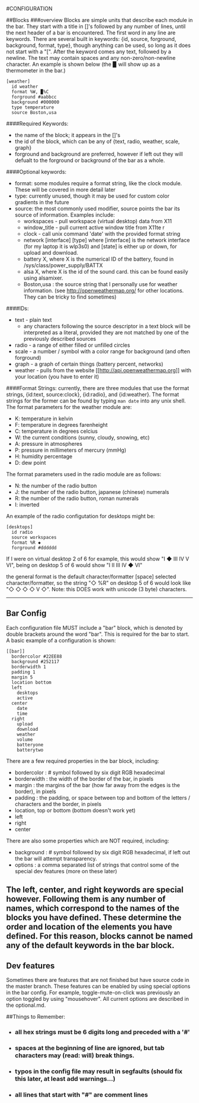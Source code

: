 #CONFIGURATION

##Blocks
###overview
Blocks are simple units that describe each module in the bar. They start with a title in []'s followed by any number of lines, until the next header of a bar is encountered. 
The first word in any line are keywords. There are several built in keywords: {id, source, forground, background, format, type}, though anything can be used, so long as it does not start with a "[". After the keyword comes any text, followed by a newline. The text may contain spaces and any non-zero/non-newline character. 
An example is shown below (the ▉ will show up as a thermometer in the bar.)
````
[weather]
  id weather
  format %W, ▉%C 
  forground #aabbcc
  background #000000
  type temperature
  source Boston,usa
````

####Required Keywords:
- the name of the block; it appears in the []'s
- the id of the block, which can be any of {text, radio, weather, scale, graph}
- forground and background are preferred, however if left out they will defualt to the forground or background of the bar as a whole. 

####Optional keywords:
* format: some modules require a format string, like the clock module. These will be covered in more detail later
* type: currently unused, though it may be used for custom color gradients in the future
* source: the most commonly used modifier, source points the bar its source of information. Examples include:
    * workspaces - pull workspace (virtual desktop) data from X11
    * window_title - pull current active window title from X11te r
    * clock - call unix command 'date' with the provided format string
    * network [interface] [type] where [interface] is the network interface (for my laptop it is wlp3s0) and [state] is either up or down, for upload and download.
    * battery X, where X is the numerical ID of the battery, found in /sys/class/power_supply/BATTX
    * alsa X, where X is the id of the sound card. this can be found easily using alsamixer.
    * Boston,usa : the source string that I personally use for weather information. (see http://openweathermap.org/ for other locations. They can be tricky to find sometimes)

####IDs:
* text - plain text
    * any characters following the source descriptor in a text block will be interpreted as a literal, provided they are not matched by one of the previously described sources
* radio - a range of either filled or unfilled circles
* scale - a number / symbol with a color range for background (and often forground)
* graph - a graph of certain things (battery percent, networks)
* weather - pulls from the website [[http://api.openweathermap.org]] with your location (you have to enter it)

####Format Strings:
currently, there are three modules that use the format strings, {id:text, source:clock}, {id:radio}, and {id:weather}. The format strings for the former can be found by typing `man date` into any unix shell. The format parameters for the weather module are:

  * K: temperature in kelvin
  * F: temperature in degrees farenheight
  * C: temperature in degrees celcius
  * W: the current conditions (sunny, cloudy, snowing, etc)
  * A: pressure in atmospheres
  * P: pressure in millimeters of mercury (mmHg)
  * H: humidity percentage
  * D: dew point

The format parameters used in the radio module are as follows:
  * N: the number of the radio button 
  * J: the number of the radio button, japanese (chinese) numerals
  * R: the number of the radio button, roman numerals
  * I: inverted
 
An example of the radio configutation for desktops might be:
````
[desktops]
  id radio
  source workspaces
  format %R ◆
  forground #dddddd
````
If I were on virtual desktop 2 of 6 for example, this would show "I ◆ III IV V VI",
being on desktop 5 of 6 would show "I II III IV ◆ VI"

the general format is the default character/formatter [space] selected character/formatter,
so the string "◇ %R" on desktop 5 of 6 would look like "◇ ◇ ◇ ◇ V ◇".
Note: this DOES work with unicode (3 byte) characters.

-----

## Bar Config
Each configuration file MUST include a "bar" block, which is denoted by double brackets around the word "bar". This is required for the bar to start. A basic example of a configuration is shown:
````
[[bar]]
  bordercolor #22EE88
  background #252117
  borderwidth 1
  padding 1
  margin 5
  location bottom
  left
    desktops
    active
  center
    date
    time
  right
    upload
    download
    weather
    volume
    batteryone
    batterytwo
````
There are a few required properties in the bar block, including: 
* bordercolor : # symbol followed by six digit RGB hexadecimal
* borderwidth : the width of the border of the bar, in pixels
* margin : the margins of the bar (how far away from the edges is the border), in pixels
* padding : the padding, or space between top and bottom of the letters / characters and the border, in pixels
* location, top or bottom (bottom doesn't work yet)
* left
* right
* center

There are also some properties which are NOT required, including:
* background :  # symbol followed by six digit RGB hexadecimal, if left out the bar will attempt transparency.
* options : a comma separated list of strings that control some of the special dev features (more on these later)

The left, center, and right keywords are special however. Following them is any number of names, which correspond to the names of the blocks you have defined. These determine the order and location of the elements you have defined. For this reason, blocks cannot be named any of the default keywords in the bar block. 
----

## Dev features
Sometimes there are features that are not finished but have source code in the master branch. These features can be enabled by using special options in the bar config.
For example, toggle-mute-on-click was previously an option toggled by using "mousehover". All current options are described in the optional.md.

##Things to Remember:
* ### all hex strings must be 6 digits long and preceded with a '#'
* ### spaces at the beginning of line are ignored, but tab characters may (read: will) break things.
* ### typos in the config file may result in segfaults (should fix this later, at least add warnings...)
* ### all lines that start with "#" are comment lines
